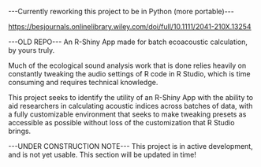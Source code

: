 ---Currently reworking this project to be in Python (more portable)---

https://besjournals.onlinelibrary.wiley.com/doi/full/10.1111/2041-210X.13254


---OLD REPO---
An R-Shiny App made for batch ecoacoustic calculation, by yours truly.

Much of the ecological sound analysis work that is done relies heavily on constantly tweaking the audio settings of R code in R Studio,
which is time consuming and requires technical knowledge. 

This project seeks to identify the utility of an R-Shiny App with the ability to aid researchers in calculating acoustic indices across
batches of data, with a fully customizable environment that seeks to make tweaking presets as accessible as possible without loss of the customization
that R Studio brings.

---UNDER CONSTRUCTION NOTE---
This project is in active development, and is not yet usable. This section will be updated in time!
